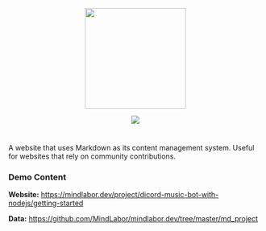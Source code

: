 


<div align="center">
  <p align="center">
    <a href="https://mindlabor.dev/"><img src="https://raw.githubusercontent.com/MindLabor/mindlabor.dev/master/assets/global/mindlabor/wgrad-bg-icon.png" height="200"></a>
  </p>
</div>

<p align="center">
  <a href="https://mindlabor.dev/" alt="MindLabor">
      <img src="https://img.shields.io/website-up-down-green-red/http/mindlabor.dev.svg" /></a>
</p>
<h1></h1>
  
A website that uses Markdown as its content management system. Useful for websites that rely on community contributions.

### Demo Content
__Website:__ https://mindlabor.dev/project/dicord-music-bot-with-nodejs/getting-started

__Data:__ https://github.com/MindLabor/mindlabor.dev/tree/master/md_project

